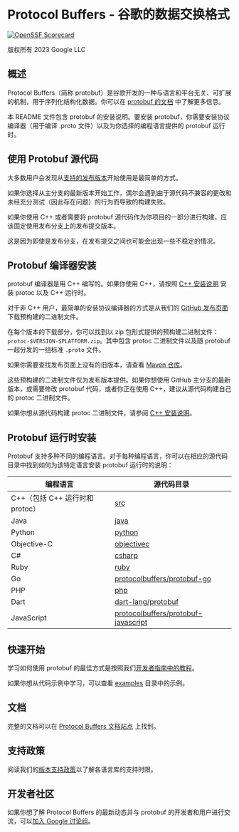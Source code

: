 Protocol Buffers - 谷歌的数据交换格式
==================================

[![OpenSSF Scorecard](https://api.securityscorecards.dev/projects/github.com/protocolbuffers/protobuf/badge)](https://securityscorecards.dev/viewer/?uri=github.com/protocolbuffers/protobuf)

版权所有 2023 Google LLC

概述
----

Protocol Buffers（简称 protobuf）是谷歌开发的一种与语言和平台无关、可扩展的机制，用于序列化结构化数据。你可以在 [protobuf 的文档](https://protobuf.dev) 中了解更多信息。

本 README 文件包含 protobuf 的安装说明。要安装 protobuf，你需要安装协议编译器（用于编译 .proto 文件）以及为你选择的编程语言提供的 protobuf 运行时。

使用 Protobuf 源代码
----------------------

大多数用户会发现从[支持的发布版本](https://github.com/protocolbuffers/protobuf/releases)开始使用是最简单的方式。

如果你选择从主分支的最新版本开始工作，偶尔会遇到由于源代码不兼容的更改和未经充分测试（因此存在问题）的行为而导致的构建失败。

如果你使用 C++ 或者需要将 protobuf 源代码作为你项目的一部分进行构建，应该固定使用发布分支上的发布提交版本。

这是因为即使是发布分支，在发布提交之间也可能会出现一些不稳定的情况。

Protobuf 编译器安装
-------------------

protobuf 编译器是用 C++ 编写的。如果你使用 C++，请按照 [C++ 安装说明](src/README.md) 安装 protoc 以及 C++ 运行时。

对于非 C++ 用户，最简单的安装协议编译器的方式是从我们的 [GitHub 发布页面](https://github.com/protocolbuffers/protobuf/releases) 下载预构建的二进制文件。

在每个版本的下载部分，你可以找到以 zip 包形式提供的预构建二进制文件：`protoc-$VERSION-$PLATFORM.zip`。其中包含 protoc 二进制文件以及随 protobuf 一起分发的一组标准 `.proto` 文件。

如果你需要查找发布页面上没有的旧版本，请查看 [Maven 仓库](https://repo1.maven.org/maven2/com/google/protobuf/protoc/)。

这些预构建的二进制文件仅为发布版本提供。如果你想使用 GitHub 主分支的最新版本，或需要修改 protobuf 代码，或者你正在使用 C++，建议从源代码构建自己的 protoc 二进制文件。

如果你想从源代码构建 protoc 二进制文件，请参阅 [C++ 安装说明](src/README.md)。

Protobuf 运行时安装
-------------------

Protobuf 支持多种不同的编程语言。对于每种编程语言，你可以在相应的源代码目录中找到如何为该特定语言安装 protobuf 运行时的说明：

| 编程语言                             | 源代码目录                                                    |
|--------------------------------------|-------------------------------------------------------------|
| C++（包括 C++ 运行时和 protoc）      | [src](src)                                                  |
| Java                                 | [java](java)                                                |
| Python                               | [python](python)                                            |
| Objective-C                          | [objectivec](objectivec)                                    |
| C#                                   | [csharp](csharp)                                            |
| Ruby                                 | [ruby](ruby)                                                |
| Go                                   | [protocolbuffers/protobuf-go](https://github.com/protocolbuffers/protobuf-go)|
| PHP                                  | [php](php)                                                  |
| Dart                                 | [dart-lang/protobuf](https://github.com/dart-lang/protobuf) |
| JavaScript                           | [protocolbuffers/protobuf-javascript](https://github.com/protocolbuffers/protobuf-javascript)|

快速开始
--------

学习如何使用 protobuf 的最佳方式是按照我们[开发者指南中的教程](https://protobuf.dev/getting-started)。

如果你想从代码示例中学习，可以查看 [examples](examples) 目录中的示例。

文档
----

完整的文档可以在 [Protocol Buffers 文档站点](https://protobuf.dev) 上找到。

支持政策
--------

阅读我们的[版本支持政策](https://protobuf.dev/version-support/)以了解各语言库的支持时限。

开发者社区
----------

如果你想了解 Protocol Buffers 的最新动态并与 protobuf 的开发者和用户进行交流，可以[加入 Google 讨论组](https://groups.google.com/g/protobuf)。